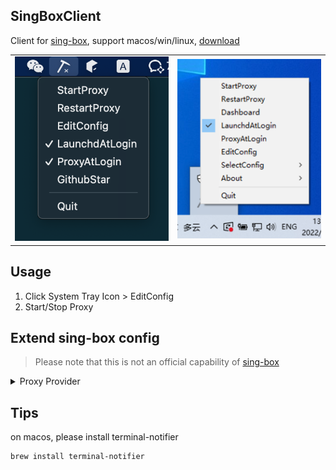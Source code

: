 ## SingBoxClient

Client for [sing-box](https://github.com/SagerNet/sing-box), support macos/win/linux, [download](https://github.com/daodao97/SingBox/releases)

<table>
  <tr>
    <td><img src="icon/example.png" width="300"/></td>
    <td><img src="icon/win-example.png" width="280"/></td>
  </tr>
</table> 

## Usage

1. Click System Tray Icon > EditConfig
2. Start/Stop Proxy

## Extend sing-box config

> Please note that this is not an official capability of [sing-box](https://github.com/SagerNet/sing-box)

<details>
<summary>Proxy Provider</summary>

```json
{
  "outbounds": [
    {
      "type": "provider",
      "tag": "my_provider",
      "provider_type": "url",
      "url": "url1" // ['url1', 'url2'] just v2ray sub link
    },
    {
      "type": "provider",
      "tag": "my_provider",
      "provider_type": "file",
      "file": "file_path" // ['file_path1'] 
    }
  ]
}
```
provider file format like [sing-box/outbound](https://sing-box.sagernet.org/configuration/outbound/)

  ```json
  [
      {
        "type": "ss",
        "tag": "ss"
      },
      ...
  ]
  ```

</details>

## Tips

on macos, please install terminal-notifier

```shell
brew install terminal-notifier
```
